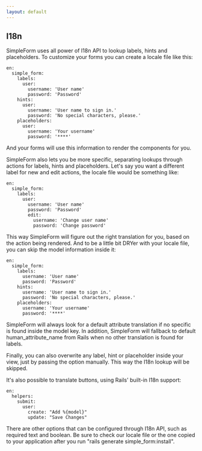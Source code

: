 ```yaml
---
layout: default
---
```


## I18n

SimpleForm uses all power of I18n API to lookup labels, hints and placeholders. To customize your forms you can create a locale file like this:

    en:
      simple_form:
        labels:
          user:
            username: 'User name'
            password: 'Password'
        hints:
          user:
            username: 'User name to sign in.'
            password: 'No special characters, please.'
        placeholders:
          user:
            username: 'Your username'
            password: '****'

And your forms will use this information to render the components for you.

SimpleForm also lets you be more specific, separating lookups through actions for labels, hints and placeholders. Let's say you want a different label for new and edit actions, the locale file would be something like:

    en:
      simple_form:
        labels:
          user:
            username: 'User name'
            password: 'Password'
            edit:
              username: 'Change user name'
              password: 'Change password'

This way SimpleForm will figure out the right translation for you, based on the action being rendered. And to be a little bit DRYer with your locale file, you can skip the model information inside it:

    en:
      simple_form:
        labels:
          username: 'User name'
          password: 'Password'
        hints:
          username: 'User name to sign in.'
          password: 'No special characters, please.'
        placeholders:
          username: 'Your username'
          password: '****'

SimpleForm will always look for a default attribute translation if no specific is found inside the model key. In addition, SimpleForm will fallback to default human_attribute_name from Rails when no other translation is found for labels.

Finally, you can also overwrite any label, hint or placeholder inside your view, just by passing the option manually. This way the I18n lookup will be skipped.

It's also possible to translate buttons, using Rails' built-in I18n support:

    en:
      helpers:
        submit:
          user:
            create: "Add %{model}"
            update: "Save Changes"

There are other options that can be configured through I18n API, such as required text and boolean. Be sure to check our locale file or the one copied to your application after you run "rails generate simple_form:install".
